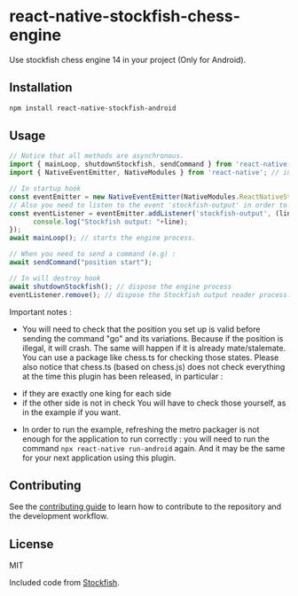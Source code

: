 # react-native-stockfish-chess-engine

Use stockfish chess engine 14 in your project (Only for Android).

## Installation

```sh
npm install react-native-stockfish-android
```

## Usage

```js
// Notice that all methods are asynchronous.
import { mainLoop, shutdownStockfish, sendCommand } from 'react-native-stockfish-android';
import { NativeEventEmitter, NativeModules } from 'react-native'; // in order to read Stockfish output.

// In startup hook
const eventEmitter = new NativeEventEmitter(NativeModules.ReactNativeStockfishChessEngine);
// Also you need to listen to the event 'stockfish-output' in order to get output lines from Stockfish.
const eventListener = eventEmitter.addListener('stockfish-output', (line) => {
      console.log("Stockfish output: "+line);
});
await mainLoop(); // starts the engine process.

// When you need to send a command (e.g) :
await sendCommand("position start");

// In will destroy hook
await shutdownStockfish(); // dispose the engine process
eventListener.remove(); // dispose the Stockfish output reader process.
```

Important notes :
* You will need to check that the position you set up is valid before sending the command "go" and its variations.
Because if the position is illegal, it will crash.
The same will happen if it is already mate/stalemate.
You can use a package like chess.ts for checking those states.
Please also notice that chess.ts (based on chess.js) does not check everything at the time this plugin has been released, in particular :
- if they are exactly one king for each side
- if the other side is not in check
You will have to check those yourself, as in the example if you want.

* In order to run the example, refreshing the metro packager is not enough for the application to run correctly : you will need to run the command `npx react-native run-android` again. And it may be the same for your next application using this plugin.


## Contributing

See the [contributing guide](CONTRIBUTING.md) to learn how to contribute to the repository and the development workflow.

## License

MIT

Included code from [Stockfish](https://stockfishchess.org/).